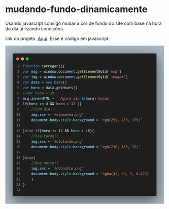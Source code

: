 # mudando-fundo-dinamicamente
Usando javascript consigo mudar a cor de fundo do site com base na hora do dia utilizando condições 

link do projeto: <a href="https://deivison1.github.io/mudando-fundo-dinamicamente/">Aqui</a>.
Esse é código em javascript:

<div> 
<img src="https://github.com/Deivison1/mudando-fundo-dinamicamente/blob/main/code.png"alt="" width="500" height="500"></div>

